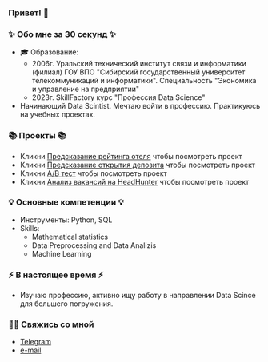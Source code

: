 ### Привет! 👋

### ✨ Обо мне за 30 секунд ✨ 
* 🎓 Образование:
  - 2006г. Уральский технический институт связи и информатики (филиал) ГОУ ВПО "Сибирский государственный университет телекоммуникаций и информатики". Специальность "Экономика и управление на предприятии"
  - 2023г. SkillFactory курс "Профессия Data Science" 
* Начинающий Data Scintist. Мечтаю войти в профессию. Практикуюсь на учебных проектах.

### 📚 Проекты 📚

* Кликни [Предсказание рейтинга отеля](https://github.com/irina-2612/Project-3-Booking-Prediction) чтобы посмотреть проект
* Кликни [Предсказание открытия депозита](https://github.com/irina-2612/bank_deposit) чтобы посмотреть проект
* Кликни [А/В тест](https://github.com/irina-2612/A-B-test) чтобы посмотреть проект
* Кликни [Анализ вакансий на HeadHunter](https://github.com/irina-2612/project-1-hh.ru) чтобы посмотреть проект

### 💡 Основные компетенции 💡
- Инструменты: Python, SQL 
- Skills: 
    * Mathematical statistics
    * Data Preprocessing and Data Analizis
    * Machine Learning 

### ⚡️ В настоящее время ⚡️
- Изучаю профессию, активно ищу работу в направлении Data Scince для большего погружения. 

### 🙌🏻 Свяжись со мной
- [Telegram](https://web.telegram.org/k/#@IrinaAM_1)
- [e-mail](iskuznetsova_job@mail.ru)
